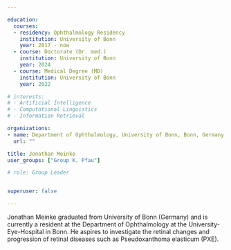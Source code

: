 ```yaml
---

education:
  courses:
  - residency: Ophthalmology Residency
    institution: University of Bonn 
    year: 2017 - now
  - course: Doctorate (Dr. med.)
    institution: University of Bonn
    year: 2024
  - course: Medical Degree (MD)
    institution: University of Bonn
    year: 2022

# interests:
# - Artificial Intelligence
# - Computational Linguistics
# - Information Retrieval

organizations:
- name: Department of Ophthalmology, University of Bonn, Bonn, Germany
  url: ""

title: Jonathan Meinke
user_groups: ["Group K. Pfau"]

# role: Group Leader


superuser: false

---
```


Jonathan Meinke graduated from University of Bonn (Germany) and is currently a resident at the Department of Ophthalmology at the University-Eye-Hospital in Bonn. He aspires to investigate the retinal changes and progression of retinal diseases such as Pseudoxanthoma elasticum (PXE).

